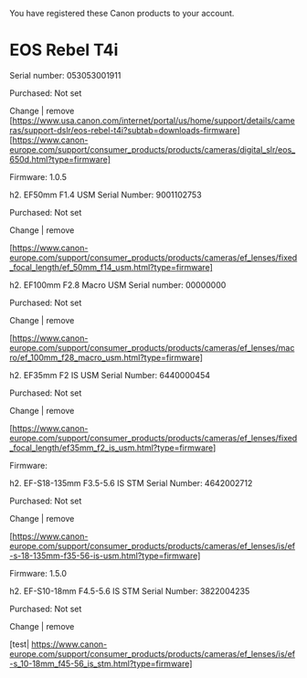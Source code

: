 You have registered these Canon products to your account.

EOS Rebel T4i
=====
Serial number: 053053001911

Purchased: Not set

Change | remove
[https://www.usa.canon.com/internet/portal/us/home/support/details/cameras/support-dslr/eos-rebel-t4i?subtab=downloads-firmware]
[https://www.canon-europe.com/support/consumer_products/products/cameras/digital_slr/eos_650d.html?type=firmware]

Firmware: 1.0.5

h2. EF50mm F1.4 USM
Serial Number: 9001102753

Purchased: Not set

Change | remove

[https://www.canon-europe.com/support/consumer_products/products/cameras/ef_lenses/fixed_focal_length/ef_50mm_f14_usm.html?type=firmware]

h2. EF100mm F2.8 Macro USM
Serial number: 00000000

Purchased: Not set

Change | remove

[https://www.canon-europe.com/support/consumer_products/products/cameras/ef_lenses/macro/ef_100mm_f28_macro_usm.html?type=firmware]

h2. EF35mm F2 IS USM
Serial Number: 6440000454

Purchased: Not set

Change | remove

[https://www.canon-europe.com/support/consumer_products/products/cameras/ef_lenses/fixed_focal_length/ef35mm_f2_is_usm.html?type=firmware]

Firmware: 

h2. EF-S18-135mm F3.5-5.6 IS STM
Serial Number: 4642002712

Purchased: Not set

Change | remove

[https://www.canon-europe.com/support/consumer_products/products/cameras/ef_lenses/is/ef-s-18-135mm-f35-56-is-usm.html?type=firmware]

Firmware: 1.5.0

h2. EF-S10-18mm F4.5-5.6 IS STM
Serial Number: 3822004235

Purchased: Not set

Change | remove

[test| https://www.canon-europe.com/support/consumer_products/products/cameras/ef_lenses/is/ef-s_10-18mm_f45-56_is_stm.html?type=firmware]
